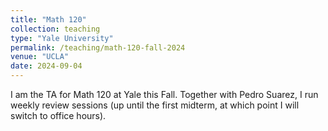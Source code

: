 ```yaml
---
title: "Math 120"
collection: teaching
type: "Yale University"
permalink: /teaching/math-120-fall-2024
venue: "UCLA"
date: 2024-09-04
---
```


I am the TA for Math 120 at Yale this Fall. Together with Pedro Suarez, I run weekly review sessions (up until the first midterm, at which point I will switch to office hours). 
